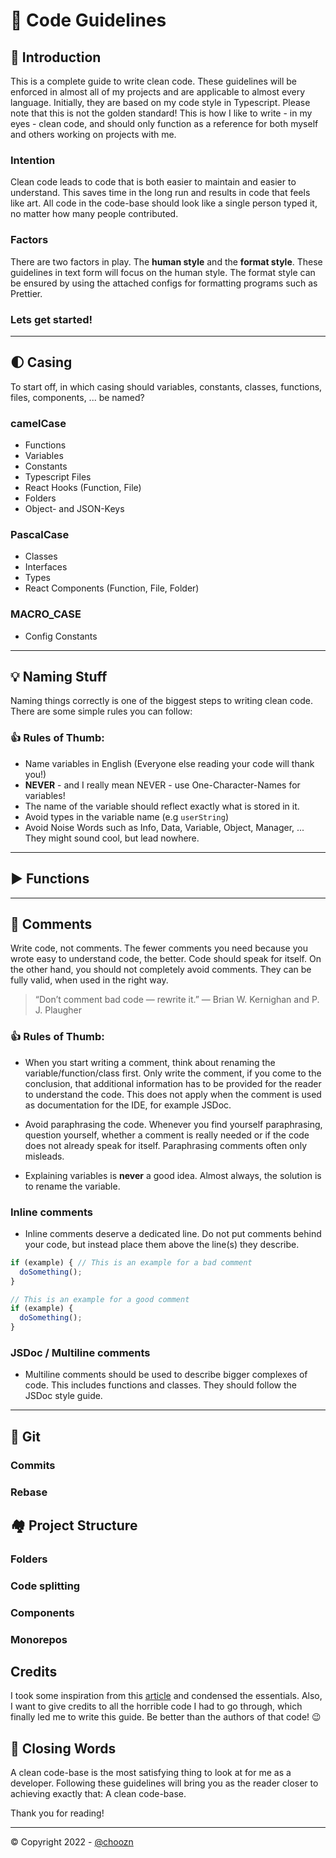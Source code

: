# 🚀 Code Guidelines

## 👋 Introduction

This is a complete guide to write clean code. These guidelines will be enforced in almost all of my projects and are applicable to almost every language. Initially, they are based on my code style in Typescript. Please note that this is not the golden standard! This is how I like to write - in my eyes - clean code, and should only function as a reference for both myself and others working on projects with me.

### Intention

Clean code leads to code that is both easier to maintain and easier to understand. This saves time in the long run and results in code that feels like art. All code in the code-base should look like a single person typed it, no matter how many people contributed.

### Factors

There are two factors in play. The **human style** and the **format style**.
These guidelines in text form will focus on the human style. The format style can be ensured by using the attached configs for formatting programs such as Prettier.

### Lets get started!

---

## 🌓 Casing

To start off, in which casing should variables, constants, classes, functions, files, components, ... be named?

### camelCase

- Functions
- Variables
- Constants
- Typescript Files
- React Hooks (Function, File)
- Folders
- Object- and JSON-Keys

### PascalCase

- Classes
- Interfaces
- Types
- React Components (Function, File, Folder)

### MACRO_CASE

- Config Constants

---

## 💡 Naming Stuff

Naming things correctly is one of the biggest steps to writing clean code.
There are some simple rules you can follow:

### 👍 Rules of Thumb:

- Name variables in English (Everyone else reading your code will thank you!)
- **NEVER** - and I really mean NEVER - use One-Character-Names for variables!
- The name of the variable should reflect exactly what is stored in it.
- Avoid types in the variable name (e.g `userString`)
- Avoid Noise Words such as Info, Data, Variable, Object, Manager, ... They might sound cool, but lead nowhere.

---

## ▶️ Functions

---

## 📗 Comments

Write code, not comments.
The fewer comments you need because you wrote easy to understand code, the better. Code should speak for itself.
On the other hand, you should not completely avoid comments. They can be fully valid, when used in the right way.

> “Don’t comment bad code — rewrite it.” — Brian W. Kernighan and P. J. Plaugher

### 👍 Rules of Thumb:

- When you start writing a comment, think about renaming the variable/function/class first. Only write the comment, if you come to the conclusion, that additional information has to be provided for the reader to understand the code.
  This does not apply when the comment is used as documentation for the IDE, for example JSDoc.

- Avoid paraphrasing the code. Whenever you find yourself paraphrasing, question yourself, whether a comment is really needed or if the code does not already speak for itself. Paraphrasing comments often only misleads.

- Explaining variables is **never** a good idea. Almost always, the solution is to rename the variable.

### Inline comments

- Inline comments deserve a dedicated line. Do not put comments behind your code, but instead place them above the line(s) they describe.

```ts
if (example) { // This is an example for a bad comment
  doSomething();
}

// This is an example for a good comment
if (example) {
  doSomething();
}
```

### JSDoc / Multiline comments

- Multiline comments should be used to describe bigger complexes of code. This includes functions and classes. They should follow the JSDoc style guide.

---

## 🌲 Git

### Commits

### Rebase

## 🏘️ Project Structure

### Folders

### Code splitting

### Components

### Monorepos

## Credits

I took some inspiration from this [article](https://www.freecodecamp.org/news/clean-coding-for-beginners/) and condensed the essentials. Also, I want to give credits to all the horrible code I had to go through, which finally led me to write this guide. Be better than the authors of that code! 😉

## 🌱 Closing Words

A clean code-base is the most satisfying thing to look at for me as a developer. Following these guidelines will bring you as the reader closer to achieving exactly that: A clean code-base.

Thank you for reading!

---

© Copyright 2022 - [@choozn](https://choozn.dev)
